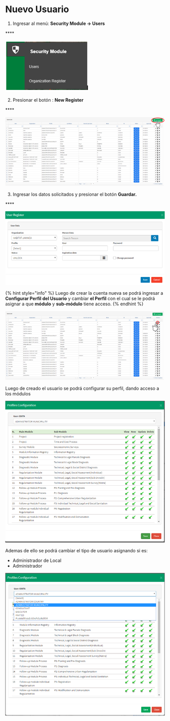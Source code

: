 # Nuevo Usuario

1. Ingresar al menú: **Security Module -&gt; Users** 

\*\*\*\*

![Security Module](.gitbook/assets/image%20%28161%29.png)

2. Presionar el botón : **New Register**

\*\*\*\*

![Lista de Usuarios.](.gitbook/assets/image%20%2846%29.png)

3. Ingresar los datos solicitados y presionar el botón **Guardar.**

\*\*\*\*

![User Register.](.gitbook/assets/image%20%28223%29.png)

{% hint style="info" %}
Luego de crear la cuenta nueva se podrá ingresar a **Configurar Perfil del Usuario** y cambiar **el Perfil** con el cual se le podrá asignar a que **módulo** y **sub-módulo** tiene acceso.
{% endhint %}



![Opci&#xF3;n Configurar Perfil del Usuario.](.gitbook/assets/image%20%2887%29.png)

Luego de creado el usuario se podrá configurar su perfil, dando acceso a los módulos 

![Profiles Configuration](.gitbook/assets/image%20%2819%29.png)

Ademas de ello se podrá cambiar el tipo de usuario  asignando si es:

* Administrador de Local
* Administrador 

![Option User Profile ](.gitbook/assets/image%20%28152%29.png)

